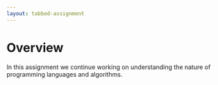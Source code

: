 ```yaml
---
layout: tabbed-assignment
---
```


# Overview

<!-- img class="overview-image" src="" -->

In this assignment we continue working on understanding the nature of programming languages and algorithms.

<!-- Don't edit links here, change them in _data/assignment.yml instead, -->

[slides]: <{{site.data.assignment.slides}}>
[template]: <{{site.data.assignment.template}}>
